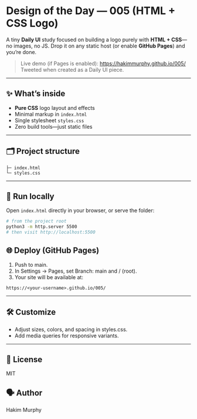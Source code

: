 # Design of the Day — 005 (HTML + CSS Logo)

A tiny **Daily UI** study focused on building a logo purely with **HTML + CSS**—no images, no JS. Drop it on any static host (or enable **GitHub Pages**) and you’re done.

> Live demo (if Pages is enabled): https://hakimmurphy.github.io/005/  
> Tweeted when created as a Daily UI piece. 

---

## ✨ What’s inside
- **Pure CSS** logo layout and effects
- Minimal markup in `index.html`
- Single stylesheet `styles.css`
- Zero build tools—just static files

---

## 🗂️ Project structure
```
├─ index.html
└─ styles.css
```

---

## 🚀 Run locally
Open `index.html` directly in your browser, or serve the folder:

```bash
# from the project root
python3 -m http.server 5500
# then visit http://localhost:5500
```

## 🌐 Deploy (GitHub Pages)
1. Push to main.
2. In Settings → Pages, set Branch: main and / (root).
3. Your site will be available at:

```
https://<your-username>.github.io/005/
```

---

## 🛠️ Customize
- Adjust sizes, colors, and spacing in styles.css.
- Add media queries for responsive variants.

---

## 📄 License
MIT

## 🗣️ Author
Hakim Murphy
